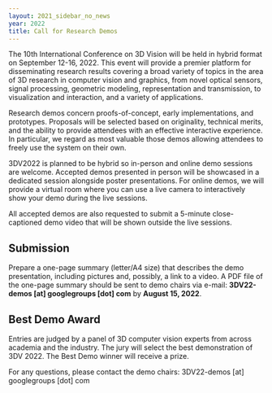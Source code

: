 ```yaml
---
layout: 2021_sidebar_no_news
year: 2022
title: Call for Research Demos
---
```


The 10th International Conference on 3D Vision will be held in hybrid format on
September 12-16, 2022. This event will provide a premier platform for disseminating
research results covering a broad variety of topics in the area of 3D research in
computer vision and graphics, from novel optical sensors, signal processing, geometric
modeling, representation and transmission, to visualization and interaction, and a
variety of applications.

Research demos concern proofs-of-concept, early implementations, and prototypes.
Proposals will be selected based on originality, technical merits, and the ability to
provide attendees with an effective interactive experience. In particular, we regard as
most valuable those demos allowing attendees to freely use the system on their own.

3DV2022 is planned to be hybrid so in-person and online demo sessions are welcome.
Accepted demos presented in person will be showcased in a dedicated session
alongside poster presentations. For online demos, we will provide a virtual room where
you can use a live camera to interactively show your demo during the live sessions.

All accepted demos are also requested to submit a 5-minute close-captioned demo
video that will be shown outside the live sessions.

## Submission
Prepare a one-page summary (letter/A4 size) that describes the demo presentation,
including pictures and, possibly, a link to a video. A PDF file of the one-page summary
should be sent to demo chairs via e-mail: **3DV22-demos [at] googlegroups [dot] com** by
**August 15, 2022**.

## Best Demo Award

Entries are judged by a panel of 3D computer vision experts from across academia and
the industry. The jury will select the best demonstration of 3DV 2022. The Best Demo
winner will receive a prize.

For any questions, please contact the demo chairs: 3DV22-demos [at] googlegroups [dot] com
